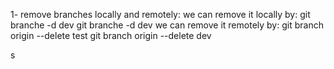 1- remove branches locally and remotely:
we can remove it locally by:
git branche -d dev
git branche -d dev
we can remove it remotely by:
git branch origin --delete test 
git branch origin --delete dev

s




